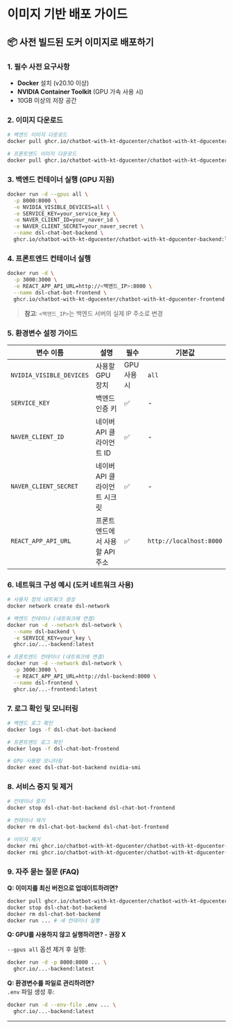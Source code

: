 # 이미지 기반 배포 가이드

## 📦 사전 빌드된 도커 이미지로 배포하기

### 1. 필수 사전 요구사항
- **Docker** 설치 (v20.10 이상)
- **NVIDIA Container Toolkit** (GPU 가속 사용 시)
- 10GB 이상의 저장 공간

### 2. 이미지 다운로드
```bash
# 백엔드 이미지 다운로드
docker pull ghcr.io/chatbot-with-kt-dgucenter/chatbot-with-kt-dgucenter-backend:latest

# 프론트엔드 이미지 다운로드
docker pull ghcr.io/chatbot-with-kt-dgucenter/chatbot-with-kt-dgucenter-frontend:latest
```

### 3. 백엔드 컨테이너 실행 (GPU 지원)
```bash
docker run -d --gpus all \
  -p 8000:8000 \
  -e NVIDIA_VISIBLE_DEVICES=all \
  -e SERVICE_KEY=your_service_key \
  -e NAVER_CLIENT_ID=your_naver_id \
  -e NAVER_CLIENT_SECRET=your_naver_secret \
  --name dsl-chat-bot-backend \
  ghcr.io/chatbot-with-kt-dgucenter/chatbot-with-kt-dgucenter-backend:latest
```

### 4. 프론트엔드 컨테이너 실행
```bash
docker run -d \
  -p 3000:3000 \
  -e REACT_APP_API_URL=http://<백엔드_IP>:8000 \
  --name dsl-chat-bot-frontend \
  ghcr.io/chatbot-with-kt-dgucenter/chatbot-with-kt-dgucenter-frontend:latest
```

> **참고**: `<백엔드_IP>`는 백엔드 서버의 실제 IP 주소로 변경

### 5. 환경변수 설정 가이드
| 변수 이름 | 설명 | 필수 | 기본값 |
|-----------|------|------|--------|
| `NVIDIA_VISIBLE_DEVICES` | 사용할 GPU 장치 | GPU 사용 시 | `all` |
| `SERVICE_KEY` | 백엔드 인증 키 | ✅ | - |
| `NAVER_CLIENT_ID` | 네이버 API 클라이언트 ID | ✅ | - |
| `NAVER_CLIENT_SECRET` | 네이버 API 클라이언트 시크릿 | ✅ | - |
| `REACT_APP_API_URL` | 프론트엔드에서 사용할 API 주소 | ✅ | `http://localhost:8000` |

### 6. 네트워크 구성 예시 (도커 네트워크 사용)
```bash
# 사용자 정의 네트워크 생성
docker network create dsl-network

# 백엔드 컨테이너 (네트워크에 연결)
docker run -d --network dsl-network \
  --name dsl-backend \
  -e SERVICE_KEY=your_key \
  ghcr.io/...-backend:latest

# 프론트엔드 컨테이너 (네트워크에 연결)
docker run -d --network dsl-network \
  -p 3000:3000 \
  -e REACT_APP_API_URL=http://dsl-backend:8000 \
  --name dsl-frontend \
  ghcr.io/...-frontend:latest
```

### 7. 로그 확인 및 모니터링
```bash
# 백엔드 로그 확인
docker logs -f dsl-chat-bot-backend

# 프론트엔드 로그 확인
docker logs -f dsl-chat-bot-frontend

# GPU 사용량 모니터링
docker exec dsl-chat-bot-backend nvidia-smi
```

### 8. 서비스 중지 및 제거
```bash
# 컨테이너 중지
docker stop dsl-chat-bot-backend dsl-chat-bot-frontend

# 컨테이너 제거
docker rm dsl-chat-bot-backend dsl-chat-bot-frontend

# 이미지 제거
docker rmi ghcr.io/chatbot-with-kt-dgucenter/chatbot-with-kt-dgucenter-backend:latest
docker rmi ghcr.io/chatbot-with-kt-dgucenter/chatbot-with-kt-dgucenter-frontend:latest
```

### 9. 자주 묻는 질문 (FAQ)

**Q: 이미지를 최신 버전으로 업데이트하려면?**  
```bash
docker pull ghcr.io/chatbot-with-kt-dgucenter/chatbot-with-kt-dgucenter-backend:latest
docker stop dsl-chat-bot-backend
docker rm dsl-chat-bot-backend
docker run ... # 새 컨테이너 실행
```

**Q: GPU를 사용하지 않고 실행하려면? - 권장 X**  

`--gpus all` 옵션 제거 후 실행:
```bash
docker run -d -p 8000:8000 ... \
  ghcr.io/...-backend:latest
```

**Q: 환경변수를 파일로 관리하려면?**  
`.env` 파일 생성 후:
```bash
docker run -d --env-file .env ... \
  ghcr.io/...-backend:latest
```

---